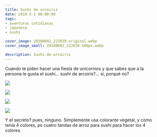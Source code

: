 ```yaml
---
title: Sushi de arcoiris
date: 2018-5-1 08:00:00
tags: 
- aventuras cotidianas
- japonesa
- sushi

cover_image: 20180602_222839-original.webp
cover_image_small: 20180602_222839-500px.webp

description: Sushi-de-arcoiris
---
```




Cuando te piden hacer una fiesta de unicornios y que sabes que a la persona le gusta el sushi... sushi de arcoiris?... si, porqué no?  
  

[![](20180602_210512)](20180602_210512-original.webp)

  

[![](20180602_222839)](20180602_222839-original.webp)

  

[![](20180603_214922)](20180603_214922-original.webp)

  

[![](IMG-20180603-WA0001)](IMG-20180603-WA0001-original.webp)

  
Y el secreto? pues, ninguno. Simplemente usa colorante vegetal, y como tenía 4 colores, ps cuatro tandas de arroz para sushi para hacer los 4 colores.

